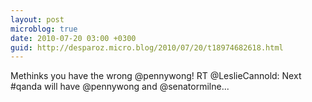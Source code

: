 ```yaml
---
layout: post
microblog: true
date: 2010-07-20 03:00 +0300
guid: http://desparoz.micro.blog/2010/07/20/t18974682618.html
---
```

Methinks you have the wrong @pennywong! RT @LeslieCannold: Next #qanda will have @pennywong and @senatormilne...
